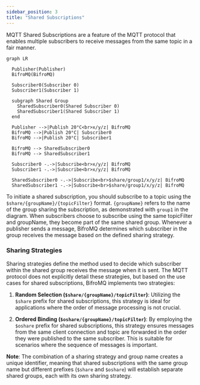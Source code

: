 ```yaml
---
sidebar_position: 3
title: "Shared Subscriptions"
---
```


MQTT Shared Subscriptions are a feature of the MQTT protocol that enables multiple subscribers to receive messages from the same topic in a fair manner.

```mermaid
graph LR

  Publisher(Publisher)
  BifroMQ(BifroMQ)

  Subscriber0(Subscriber 0)
  Subscriber1(Subscriber 1)

  subgraph Shared Group
    SharedSubscriber0(Shared Subscriber 0)
    SharedSubscriber1(Shared Subscriber 1)
  end

  Publisher -->|Publish 20°C<br>x/y/z| BifroMQ
  BifroMQ -->|Publish 20°C| Subscriber0
  BifroMQ -->|Publish 20°C| Subscriber1

  BifroMQ --> SharedSubscriber0
  BifroMQ --> SharedSubscriber1

  Subscriber0 -.->|Subscribe<br>x/y/z| BifroMQ
  Subscriber1 -.->|Subscribe<br>x/y/z| BifroMQ

  SharedSubscriber0 -.->|Subscribe<br>$share/group1/x/y/z| BifroMQ
  SharedSubscriber1 -.->|Subscribe<br>$share/group1/x/y/z| BifroMQ
```

To initiate a shared subscription, you should subscribe to a topic using the `$share/{groupName}/{topicFilter}` format. `{groupName}` refers to the name of the group sharing the subscription, as demonstrated with `group1` in the diagram.
When subscribers choose to subscribe using the same topicFilter and groupName, they become part of the same shared group. Whenever a publisher sends a message, BifroMQ determines which subscriber in the group receives the message based on the defined sharing strategy.

### Sharing Strategies

Sharing strategies define the method used to decide which subscriber within the shared group receives the message when it is sent. The MQTT protocol does not explicitly detail these strategies, but based on the use cases for shared subscriptions, BifroMQ implements two strategies:

1. **Random Selection (`$share/{groupName}/topicFilter`)**: Utilizing the `$share` prefix for shared subscriptions, this strategy is ideal for applications where the order of message processing is not crucial.

2. **Ordered Binding (`$oshare/{groupName}/topicFilter`)**: By employing the `$oshare` prefix for shared subscriptions, this strategy ensures messages from the same client connection and topic are forwarded in the order they were published to the same subscriber. This is suitable for scenarios where the sequence of messages is important.

**Note**: The combination of a sharing strategy and group name creates a unique identifier, meaning that shared subscriptions with the same group name but different prefixes (`$share` and `$oshare`) will establish separate shared groups, each with its own sharing strategy.
